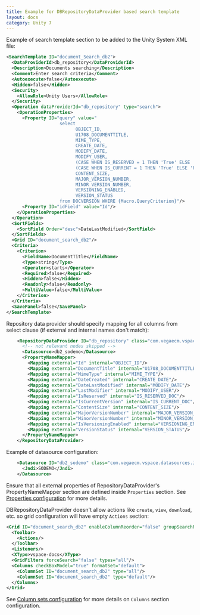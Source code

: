 ```yaml
---
title: Example for DBRepositoryDataProvider based search template 
layout: docs
category: Unity 7
---
```


Example of search template section to be added to the Unity System XML file:

```xml
<SearchTemplate ID="document_Search_db2">
  <DataProviderId>db_repository</DataProviderId>
  <Description>Documents searching</Description>
  <Comment>Enter search criteria</Comment>
  <Autoexecute>false</Autoexecute>
  <Hidden>false</Hidden>
  <Security>
    <AllowRole>Unity Users</AllowRole>
  </Security>
  <Operation dataProviderId="db_repository" type="search">
    <OperationProperties>
      <Property ID="query" value="
                    select
                          OBJECT_ID,
                          U1708_DOCUMENTTITLE,
                          MIME_TYPE,
                          CREATE_DATE,
                          MODIFY_DATE,
                          MODIFY_USER,
                          (CASE WHEN IS_RESERVED = 1 THEN 'True' ELSE 'False' END) AS IS_RESERVED_DOC,
                          (CASE WHEN IS_CURRENT = 1 THEN 'True' ELSE 'False' END) AS IS_CURRENT_DOC,
                          CONTENT_SIZE,
                          MAJOR_VERSION_NUMBER,
                          MINOR_VERSION_NUMBER,
                          VERSIONING_ENABLED,
                          VERSION_STATUS
                    from DOCVERSION WHERE {Macro.QueryCriterion}"/>
      <Property ID="idField" value="Id"/>
    </OperationProperties>
  </Operation>
  <SortFields>
    <SortField Order="desc">DateLastModified</SortField>
  </SortFields>
  <Grid ID="document_search_db2"/>
  <Criteria>
    <Criterion>
      <FieldName>DocumentTitle</FieldName>
      <Type>string</Type>
      <Operator>starts</Operator>
      <Required>false</Required>
      <Hidden>false</Hidden>
      <Readonly>false</Readonly>
      <MultiValue>false</MultiValue>
    </Criterion>
  </Criteria>
  <SavePanel>false</SavePanel>
</SearchTemplate>
```

Repository data provider should specify mapping for all columns from select clause (if external and internal names 
don't match):

```xml
    <RepositoryDataProvider ID="db_repository" class="com.vegaecm.vspace.providers.db.DBRepositoryDataProvider">
      <!-- not relevant nodes skipped -->
      <Datasource>db2_sodemo</Datasource>
      <PropertyNameMapper>
        <Mapping external="Id" internal="OBJECT_ID"/>
        <Mapping external="DocumentTitle" internal="U1708_DOCUMENTTITLE"/>
        <Mapping external="MimeType" internal="MIME_TYPE"/>
        <Mapping external="DateCreated" internal="CREATE_DATE"/>
        <Mapping external="DateLastModified" internal="MODIFY_DATE"/>
        <Mapping external="LastModifier" internal="MODIFY_USER"/>
        <Mapping external="IsReserved" internal="IS_RESERVED_DOC"/>
        <Mapping external="IsCurrentVersion" internal="IS_CURRENT_DOC"/>
        <Mapping external="ContentSize" internal="CONTENT_SIZE"/>
        <Mapping external="MajorVersionNumber" internal="MAJOR_VERSION_NUMBER"/>
        <Mapping external="MinorVersionNumber" internal="MINOR_VERSION_NUMBER"/>
        <Mapping external="IsVersioningEnabled" internal="VERSIONING_ENABLED"/>
        <Mapping external="VersionStatus" internal="VERSION_STATUS"/>
      </PropertyNameMapper>
    </RepositoryDataProvider>
```

Example of datasource configuration: 

```xml
    <Datasource ID="db2_sodemo" class="com.vegaecm.vspace.datasources.JndiDatasource">
      <Jndi>SODEMO</Jndi>
    </Datasource>
```

Ensure that all external properties of RepositoryDataProvider's PropertyNameMapper section are defined inside 
`Properties` section. See [Properties configuration](../../properties.md) for more details.

DBRepositoryDataProvider doesn't allow actions like `create`, `view`, `download`, etc. so grid configuration will 
have empty `Actions` section:

```xml
<Grid ID="document_search_db2" enableColumnReorder="false" groupSearchResults="false">
  <Toolbar>
    <Actions/>
  </Toolbar>
  <Listeners/>
  <XType>vspace-docs</XType>
  <GridFilters forceSearch="false" types="all"/>
  <Columns checkBoxModel="true" formatSet="default">
    <ColumnSet ID="document_search_db2" type="all"/>
    <ColumnSet ID="document_search_db2" type="default"/>
  </Columns>
</Grid>
```

See [Column sets configuration](../../column-sets.md) for more details on `Columns` section configuration.